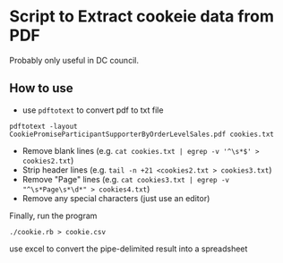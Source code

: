 # Script to Extract cookeie data from PDF

Probably only useful in DC council.

## How to use

- use `pdftotext` to convert pdf to txt file

```
pdftotext -layout CookiePromiseParticipantSupporterByOrderLevelSales.pdf cookies.txt
```

- Remove blank lines (e.g. `cat cookies.txt | egrep -v '^\s*$' > cookies2.txt`)
- Strip header lines (e.g. `tail -n +21 <cookies2.txt > cookies3.txt`)
- Remove "Page" lines (e.g. `cat cookies3.txt | egrep -v "^\s*Page\s*\d*" > cookies4.txt`)
- Remove any special characters (just use an editor)

Finally, run the program
```
./cookie.rb > cookie.csv
```

use excel to convert the pipe-delimited result into a spreadsheet
